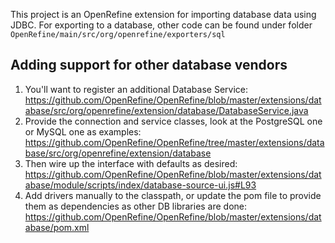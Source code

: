 This project is an OpenRefine extension for importing database data using JDBC.
For exporting to a database, other code can be found under folder `OpenRefine/main/src/org/openrefine/exporters/sql`

## Adding support for other database vendors

1. You'll want to register an additional Database Service:  https://github.com/OpenRefine/OpenRefine/blob/master/extensions/database/src/org/openrefine/extension/database/DatabaseService.java
2. Provide the connection and service classes, look at the PostgreSQL one or MySQL one as examples: https://github.com/OpenRefine/OpenRefine/tree/master/extensions/database/src/org/openrefine/extension/database
3. Then wire up the interface with defaults as desired: https://github.com/OpenRefine/OpenRefine/blob/master/extensions/database/module/scripts/index/database-source-ui.js#L93
4. Add drivers manually to the classpath, or update the pom file to provide them as dependencies as other DB libraries are done: https://github.com/OpenRefine/OpenRefine/blob/master/extensions/database/pom.xml
